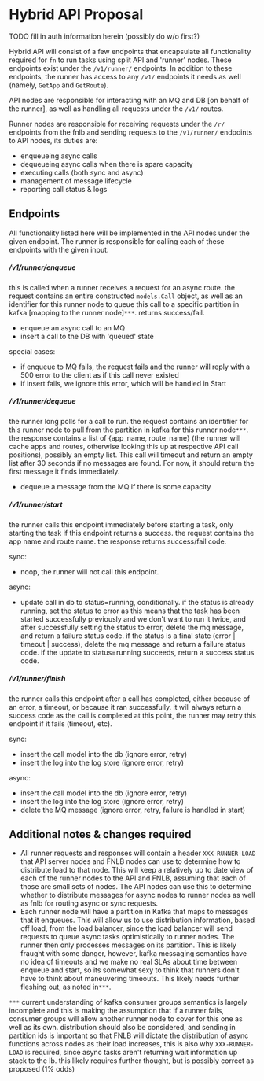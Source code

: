 # Hybrid API Proposal

TODO fill in auth information herein (possibly do w/o first?)

Hybrid API will consist of a few endpoints that encapsulate all functionality
required for `fn` to run tasks using split API and 'runner' nodes. These
endpoints exist under the `/v1/runner/` endpoints. In addition to these
endpoints, the runner has access to any `/v1/` endpoints it needs as well
(namely, `GetApp` and `GetRoute`).

API nodes are responsible for interacting with an MQ and DB [on behalf of the
runner], as well as handling all requests under the `/v1/` routes.

Runner nodes are responsible for receiving requests under the `/r/` endpoints
from the fnlb and sending requests to the `/v1/runner/` endpoints to API nodes,
its duties are:

* enqueueing async calls
* dequeueing async calls when there is spare capacity
* executing calls (both sync and async)
* management of message lifecycle
* reporting call status & logs

## Endpoints

All functionality listed here will be implemented in the API nodes under the
given endpoint. The runner is responsible for calling each of these endpoints
with the given input.

##### /v1/runner/enqueue

this is called when a runner receives a request for an async route.  the
request contains an entire constructed `models.Call` object, as well as an
identifier for this runner node to queue this call to a specific partition in
kafka [mapping to the runner node]`***`. returns success/fail.

* enqueue an async call to an MQ
* insert a call to the DB with 'queued' state

special cases:

* if enqueue to MQ fails, the request fails and the runner will
reply with a 500 error to the client as if this call never existed
* if insert fails, we ignore this error, which will be handled in Start

##### /v1/runner/dequeue

the runner long polls for a call to run. the request contains an identifier for
this runner node to pull from the partition in kafka for this runner node`***`.
the response contains a list of {app_name, route_name} (the runner will cache apps
and routes, otherwise looking this up at respective API call positions),
possibly an empty list. This call will timeout and return an empty list after
30 seconds if no messages are found. For now, it should return the first
message it finds immediately.

* dequeue a message from the MQ if there is some capacity

##### /v1/runner/start

the runner calls this endpoint immediately before starting a task, only
starting the task if this endpoint returns a success. the request contains the
app name and route name. the response returns success/fail code.

sync:

* noop, the runner will not call this endpoint.

async:

* update call in db to status=running, conditionally. if the status is already
  running, set the status to error as this means that the task has been
  started successfully previously and we don't want to run it twice, and after
  successfully setting the status to error, delete the mq message, and return
  a failure status code. if the status is a final state (error | timeout |
  success), delete the mq message and return a failure status code. if the
  update to status=running succeeds, return a success status code.

##### /v1/runner/finish

the runner calls this endpoint after a call has completed, either because of
an error, a timeout, or because it ran successfully. it will always return a
success code as the call is completed at this point, the runner may retry this
endpoint if it fails (timeout, etc).

sync:

* insert the call model into the db (ignore error, retry)
* insert the log into the log store (ignore error, retry)

async:

* insert the call model into the db (ignore error, retry)
* insert the log into the log store (ignore error, retry)
* delete the MQ message (ignore error, retry, failure is handled in start)

## Additional notes & changes required

* All runner requests and responses will contain a header `XXX-RUNNER-LOAD`
  that API server nodes and FNLB nodes can use to determine how to distribute
  load to that node. This will keep a relatively up to date view of each of
  the runner nodes to the API and FNLB, assuming that each of those are small
  sets of nodes. The API nodes can use this to determine whether to distribute
  messages for async nodes to runner nodes as well as fnlb for routing async
  or sync requests.
* Each runner node will have a partition in Kafka that maps to messages that
  it enqueues. This will allow us to use distribution information, based off
  load, from the load balancer, since the load balancer will send requests to
  queue async tasks optimistically to runner nodes. The runner then only
  processes messages on its partition. This is likely fraught with some
  danger, however, kafka messaging semantics have no idea of timeouts and we
  make no real SLAs about time between enqueue and start, so its somewhat sexy
  to think that runners don't have to think about maneuvering timeouts. This
  likely needs further fleshing out, as noted in`***`.

`***` current understanding of kafka consumer groups semantics is largely
incomplete and this is making the assumption that if a runner fails, consumer
groups will allow another runner node to cover for this one as well as its
own. distribution should also be considered, and sending in partition ids is
important so that FNLB will dictate the distribution of async functions across
nodes as their load increases, this is also why `XXX-RUNNER-LOAD` is required,
since async tasks aren't returning wait information up stack to the lb. this
likely requires further thought, but is possibly correct as proposed (1% odds)

